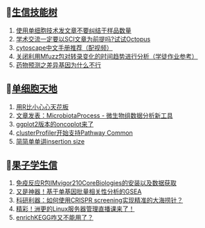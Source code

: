 ## 📝[生信技能树](https://github.com/ixxmu/mp_duty/issues?q=label%3A%E7%94%9F%E4%BF%A1%E6%8A%80%E8%83%BD%E6%A0%91+is%3Aclosed)
<!-- 1issueTable -->

1. [使用单细胞技术发文章不要纠结于样品数量](https://github.com/ixxmu/mp_duty/issues/3796) 
2. [学术交流一定要以SCI文章为前提吗?试试Octopus](https://github.com/ixxmu/mp_duty/issues/3794) 
3. [cytoscape中文手册推荐（配视频）](https://github.com/ixxmu/mp_duty/issues/3793) 
4. [关闭利用Mfuzz包对转录变化的时间趋势进行分析（学徒作业参考）](https://github.com/ixxmu/mp_duty/issues/3784) 
5. [药物预测之差异基因为什么不行](https://github.com/ixxmu/mp_duty/issues/3742) 
<!-- 1issueTable -->
## 📝[单细胞天地](https://github.com/ixxmu/mp_duty/issues?q=label%3A%E5%8D%95%E7%BB%86%E8%83%9E%E5%A4%A9%E5%9C%B0+is%3Aclosed)
<!-- 2issueTable -->

1. [用R比小心心天花板](https://github.com/ixxmu/mp_duty/issues/3760) 
2. [文章发表：MicrobiotaProcess - 微生物组数据分析新工具](https://github.com/ixxmu/mp_duty/issues/3751) 
3. [ggplot2版本的oncoplot来了](https://github.com/ixxmu/mp_duty/issues/3701) 
4. [clusterProfiler开始支持Pathway Common](https://github.com/ixxmu/mp_duty/issues/3691) 
5. [简简单单讲insertion size](https://github.com/ixxmu/mp_duty/issues/3642) 
<!-- 2issueTable -->

## 📝[果子学生信](https://github.com/ixxmu/mp_duty/issues?q=label%3A%E6%9E%9C%E5%AD%90%E5%AD%A6%E7%94%9F%E4%BF%A1+is%3Aclosed)
<!-- 3issueTable -->

1. [免疫反应R包IMvigor210CoreBiologies的安装以及数据获取](https://github.com/ixxmu/mp_duty/issues/3795) 
2. [又是神器！基于单基因批量相关性分析的GSEA](https://github.com/ixxmu/mp_duty/issues/3772) 
3. [科研利器：如何使用CRISPR screening实现精准的大海捞针？](https://github.com/ixxmu/mp_duty/issues/3684) 
4. [精彩！洲更的Linux服务器管理直播课来了！](https://github.com/ixxmu/mp_duty/issues/3659) 
5. [enrichKEGG咋又不能用了？](https://github.com/ixxmu/mp_duty/issues/3499) 
<!-- 3issueTable -->
